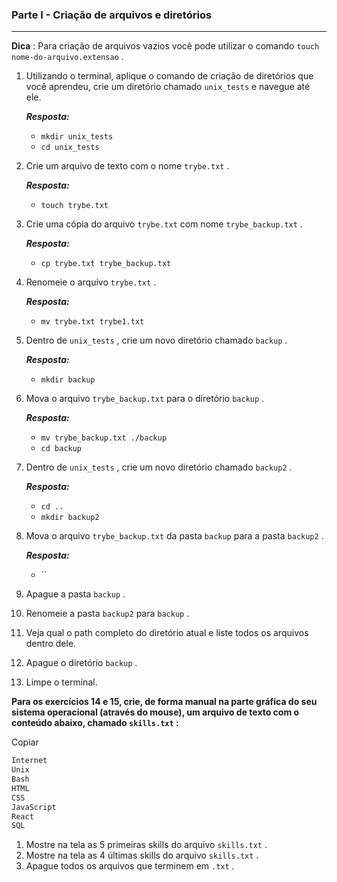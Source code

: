### Parte I - Criação de arquivos e diretórios

---

**Dica** : Para criação de arquivos vazios você pode utilizar o comando `touch nome-do-arquivo.extensao` .

1. Utilizando o terminal, aplique o comando de criação de diretórios que você aprendeu, crie um diretório chamado `unix_tests` e navegue até ele.

   _**Resposta:**_ 

   - `mkdir unix_tests` 
   -  `cd unix_tests`

2. Crie um arquivo de texto com o nome `trybe.txt` .

   _**Resposta:**_ 

   - `touch trybe.txt`

3. Crie uma cópia do arquivo `trybe.txt` com nome `trybe_backup.txt` .

   _**Resposta:**_ 

   - `cp trybe.txt trybe_backup.txt`

4. Renomeie o arquivo `trybe.txt` .

   _**Resposta:**_ 

   - `mv trybe.txt trybe1.txt`

5. Dentro de `unix_tests` , crie um novo diretório chamado `backup` .

   _**Resposta:**_ 

   - `mkdir backup`

6. Mova o arquivo `trybe_backup.txt` para o diretório `backup` .

   _**Resposta:**_ 

   - `mv trybe_backup.txt ./backup`
   - `cd backup`

7. Dentro de `unix_tests` , crie um novo diretório chamado `backup2` .

   _**Resposta:**_ 

   - `cd ..`
   - `mkdir backup2`

8. Mova o arquivo `trybe_backup.txt` da pasta `backup` para a pasta `backup2` .

   _**Resposta:**_ 

   - ``

9. Apague a pasta `backup` .

10. Renomeie a pasta `backup2` para `backup` .

11. Veja qual o path completo do diretório atual e liste todos os arquivos dentro dele.

12. Apague o diretório `backup` .

13. Limpe o terminal.

**Para os exercícios 14 e 15, crie, de forma manual na parte gráfica do seu sistema operacional (através do mouse), um arquivo de texto com o conteúdo abaixo, chamado `skills.txt` :**

Copiar

```sh
Internet
Unix
Bash
HTML
CSS
JavaScript
React
SQL
```

1. Mostre na tela as 5 primeiras skills do arquivo `skills.txt` .
2. Mostre na tela as 4 últimas skills do arquivo `skills.txt` .
3. Apague todos os arquivos que terminem em `.txt` .